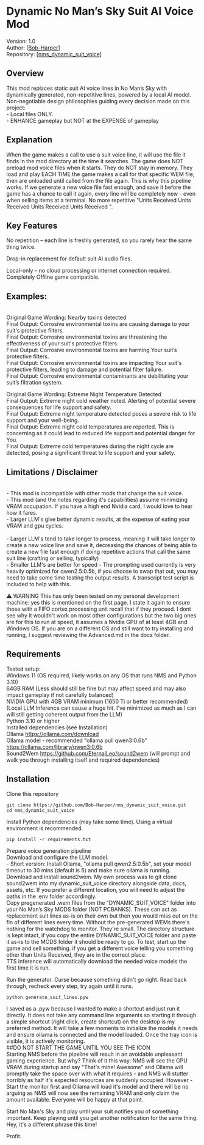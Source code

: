 # Dynamic No Man’s Sky Suit AI Voice Mod

Version: 1.0<br>
Author: [[Bob-Harper](https://github.com/Bob-Harper)]<br>
Repository: [[nms_dynamic_suit_voice](https://github.com/Bob-Harper/nms_dynamic_suit_voice)]

## Overview

This mod replaces static suit AI voice lines in No Man’s Sky with dynamically generated, non-repetitive lines, powered by a local AI model.<br>
Non-negotiable design philosophies guiding every decision made on this project:<br> - Local files ONLY.<br> - ENHANCE gameplay but NOT at the EXPENSE of gameplay

## Explanation

When the game makes a call to use a suit voice line, it will use the file it finds in the mod directory at the time it searches. The game does NOT preload mod voice files when it starts.  They do NOT stay in memory.  They load and play EACH TIME the game makes a call for that specific WEM file, then are unloaded until called from the file again.  This is why this pipeline works.  If we generate a new voice file fast enough, and save it before the game has a chance to call it again, every line will be completely new - even when selling items at a terminal.  No more repetitive "Units Received Units Received Units Received Units Received ".

## Key Features

No repetition – each line is freshly generated, so you rarely hear the same thing twice.

Drop-in replacement for default suit AI audio files.

Local-only – no cloud processing or internet connection required. Completely Offline game compatible.

## Examples:
<br>Original Game Wording: Nearby toxins detected
<br> Final Output: Corrosive environmental toxins are causing damage to your suit's protective filters.
<br> Final Output: Corrosive environmental toxins are threatening the effectiveness of your suit's protective filters.
<br> Final Output: Corrosive environmental toxins are harming Your suit’s protective filters.
<br> Final Output: Corrosive environmental toxins are impacting Your suit's protective filters, leading to damage and potential filter failure.
<br> Final Output: Corrosive environmental contaminants are debilitating your suit’s filtration system.

Original Game Wording: Extreme Night Temperature Detected
<br> Final Output: Extreme night cold weather noted. Alerting of potential severe consequences for life support and safety.
<br> Final Output: Extreme night temperature detected poses a severe risk to life support and your well-being.
<br> Final Output: Extreme night cold temperatures are reported. This is concerning as it could lead to reduced life support and potential danger for You.
<br> Final Output: Extreme cold temperatures during the night cycle are detected, posing a significant threat to life support and your safety.


## Limitations / Disclaimer

<br> - This mod is incompatible with other mods that change the suit voice.
<br> - This mod (and the notes regarding it's capabilities) assume minimizing VRAM occupation. If you have a high end Nvidia card, I would love to hear how it fares.
<br> - Larger LLM's give better dynamic results, at the expense of eating your VRAM and gpu cycles.  
<br> - Larger LLM's tend to take longer to process, meaning it will take longer to create a new voice line and save it, decreasing the chances of being able to create a new file fast enough if doing repetitive actions that call the same suit line (crafting or selling, typically)
<br> - Smaller LLM's are better for speed - The prompting used currently is very heavily optimized for qwen2.5:0.5b, if you choose to swap that out, you may need to take some time testing the output results.  A transcript test script is included to help with this.


⚠️ WARNING
This has only been tested on my personal development machine: yes this is mentioned on the first page.  I state it again
to ensure those with a FIFO cortex processing unit recall that if they proceed.  I dont see why it wouldn't work on
most other configurations but the two big ones are for this to run at speed, it assumes a Nvidia GPU of at least 4GB and
Windows OS.  If you are on a different OS and still want to try installing and running, I suggest reviewing the Advanced.md
in the docs folder.

## Requirements

Tested setup:
<br>Windows 11 (OS required, likely works on any OS that runs NMS and Python 3.10)
<br>64GB RAM (Less should still be fine but may affect speed and may also impact gameplay if not carefully balanced)
<br>NVIDIA GPU with 4GB VRAM minimum (1650 Ti or better recommended) (Local LLM Inference can cause a huge hit. I've minimized
as much as I can will still getting coherent output from the LLM)
<br>Python 3.10 or higher
<br>Installed dependencies (see Installation)
<br>Ollama https://ollama.com/download
<br>Ollama model - recommended "ollama pull qwen3:0.6b" https://ollama.com/library/qwen3:0.6b
<br>Sound2Wem https://github.com/EternalLeo/sound2wem (will prompt and walk you through installing itself and required dependencies)


## Installation

Clone this repository
```
git clone https://github.com/Bob-Harper/nms_dynamic_suit_voice.git
cd nms_dynamic_suit_voice
```

Install Python dependencies (may take some time).  Using a virtual environment is recommended.
```
pip install -r requirements.txt
```

Prepare voice generation pipeline
<br>Download and configure the LLM model.
<br>- Short version: Install Ollama, "ollama pull qwen2.5:0.5b", set your model timeout to 30 mins (default is 5) and make sure ollama is running.
<br>Download and install sound2wem.  My own process was to git clone sound2wem into my dynamic_suit_voice directory alongside data, docs, assets, etc.  If you prefer a different location, you will need to adjust the paths in the .env folder accordingly.
<br>Copy pregenerated .wem files from the "DYNAMIC_SUIT_VOICE" folder into your No Man’s Sky MODS folder (NOT PCBANKS). These can act as replacement suit lines as-is on their own but then you would miss out on the fin of different lines every time.  Without the pre-generated WEMs there's nothing for the watchdog to monitor.  They're small. The directory structure is kept intact, if you copy the entire DYNAMIC_SUIT_VOICE folder and paste it as-is to the MODS folder it should be ready to go.  To test, start up the game and sell something.  if you get a different voice telling you something other than Units Received, they are in the correct place.
<br>TTS inference will automatically download the needed voice models the first time it is run.

Run the generator. Curse because something didn't go right.  Read back through, recheck every step, try again until it runs.
```
python generate_suit_lines.pyw
```
I saved as a .pyw because I wanted to make a shortcut and just run it directly.  It does not take any command line arguments
so starting it through a simple shortcut (right click, create shortcut) on the desktop is my preferred method.
It will take a few moments to initialize the models it needs and ensure ollama is connected and the model loaded.
Once the tray icon is visible, it is actively monitoring.
<br>##DO NOT START THE GAME UNTIL YOU SEE THE ICON
<br>Starting NMS before the pipeline will result in an avoidable unpleasant gaming experience.
But why?  Think of it this way: NMS will see the GPU VRAM during startup and say "That's mine!  Awesome" and Ollama will promptly take
the space over with what it requires - and NMS will stutter horribly as half it's expected resources are suddenly occupied.
However - Start the monitor first and Ollama will load it's model and there will be no arguing as NMS will now see the remaining VRAM
and only claim the amount available.  Everyone will be happy at that point.

Start No Man's Sky and play until your suit notifies you of something important. Keep playing until you get another notification for the same
thing.  Hey, it's a different phrase this time!

Profit.
